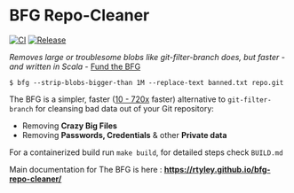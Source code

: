 BFG Repo-Cleaner 
================

[![CI](https://github.com/rtyley/bfg-repo-cleaner/actions/workflows/ci.yml/badge.svg)](https://github.com/rtyley/bfg-repo-cleaner/actions/workflows/ci.yml)
[![Release](https://github.com/rtyley/bfg-repo-cleaner/actions/workflows/release.yml/badge.svg)](https://github.com/rtyley/bfg-repo-cleaner/actions/workflows/release.yml)

_Removes large or troublesome blobs like git-filter-branch does, but faster - and written in Scala_ - [Fund the BFG](https://j.mp/fund-bfg)

```
$ bfg --strip-blobs-bigger-than 1M --replace-text banned.txt repo.git
```

The BFG is a simpler, faster ([10 - 720x](https://docs.google.com/spreadsheet/ccc?key=0AsR1d5Zpes8HdER3VGU1a3dOcmVHMmtzT2dsS2xNenc) faster)
alternative to `git-filter-branch` for cleansing bad data out of your Git repository:

* Removing **Crazy Big Files**
* Removing **Passwords, Credentials** & other **Private data**

For a containerized build run `make build`, for detailed steps check `BUILD.md`

Main documentation for The BFG is here : **https://rtyley.github.io/bfg-repo-cleaner/**
